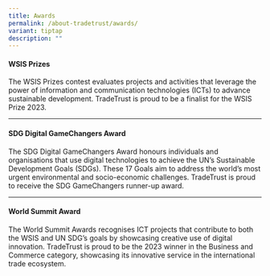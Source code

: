 ```yaml
---
title: Awards
permalink: /about-tradetrust/awards/
variant: tiptap
description: ""
---
```

<h4><strong>WSIS Prizes</strong>&nbsp;</h4>
<p>The WSIS Prizes contest evaluates projects and activities that leverage
the power of information and communication technologies (ICTs) to advance
sustainable development. TradeTrust is proud to be a finalist for the WSIS
Prize 2023.</p>
<hr>
<h4><strong>SDG Digital GameChangers Award</strong></h4>
<p>The SDG Digital GameChangers Award honours individuals and organisations
that use digital technologies to achieve the UN’s Sustainable Development
Goals (SDGs). These 17 Goals aim to address the world’s most urgent environmental
and socio-economic challenges. TradeTrust is proud to receive the SDG GameChangers
runner-up award.&nbsp;</p>
<hr>
<h4><strong>World Summit Award</strong></h4>
<p>The World Summit Awards recognises ICT projects that contribute to both
the WSIS and UN SDG’s goals by showcasing creative use of digital innovation.
TradeTrust is proud to be the 2023 winner in the Business and Commerce
category, showcasing its innovative service in the international trade
ecosystem.&nbsp;</p>